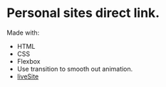 # Personal sites direct link.
Made with:
- HTML
- CSS
- Flexbox
- Use transition to smooth out animation.
- [liveSite](https://efs0-cod3.github.io/Efs0_linkTree/)  
